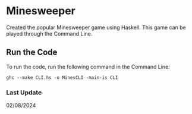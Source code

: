 # Minesweeper
Created the popular Minesweeper game using Haskell. This game can be played through the Command Line.

## Run the Code
To run the code, run the following command in the Command Line:

`ghc --make CLI.hs -o MinesCLI -main-is CLI`

### Last Update
02/08/2024
